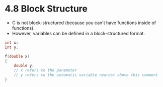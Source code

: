 # 4.8 Block Structure

- C is not block-structured (because you can't have functions inside of functions).
- However, variables can be defined in a block-structured format.

```c
int x;
int y;

f(double x)
{
    double y;
    // x refers to the parameter
    // y refers to the automatic variable nearest above this comment
}
```
